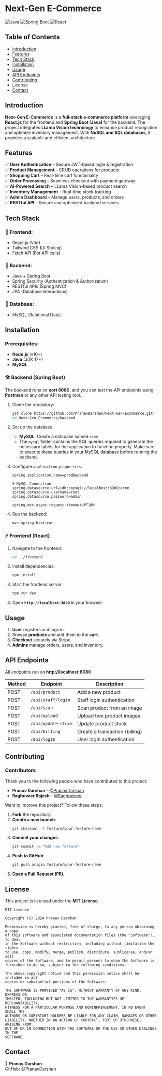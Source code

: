 # Next-Gen E-Commerce

![Java](https://img.shields.io/badge/Java-ED8B00?style=for-the-badge&logo=java&logoColor=white)
![Spring Boot](https://img.shields.io/badge/Spring%20Boot-6DB33F?style=for-the-badge&logo=spring-boot&logoColor=white)
![React](https://img.shields.io/badge/React-20232A?style=for-the-badge&logo=react&logoColor=61DAFB)

## Table of Contents
- [Introduction](#introduction)
- [Features](#features)
- [Tech Stack](#tech-stack)
- [Installation](#installation)
- [Usage](#usage)
- [API Endpoints](#api-endpoints)
- [Contributing](#contributing)
- [License](#license)
- [Contact](#contact)

## Introduction

**Next-Gen E-Commerce** is a **full-stack e-commerce platform** leveraging **React.js** for the frontend and **Spring Boot (Java)** for the backend. The project integrates **LLama Vision technology** to enhance product recognition and optimize inventory management. With **NoSQL and SQL databases**, it provides a scalable and efficient architecture.

## Features

✅ **User Authentication** – Secure JWT-based login & registration  
✅ **Product Management** – CRUD operations for products  
✅ **Shopping Cart** – Real-time cart functionality  
✅ **Order Processing** – Seamless checkout with payment gateway  
✅ **AI-Powered Search** – LLama Vision-based product search  
✅ **Inventory Management** – Real-time stock tracking  
✅ **Admin Dashboard** – Manage users, products, and orders  
✅ **RESTful API** – Secure and optimized backend services  

## Tech Stack

### 🔹 **Frontend**: 
- React.js (Vite)
- Tailwind CSS (UI Styling)
- Fetch API (For API calls)

### 🔹 **Backend**:
- Java + Spring Boot
- Spring Security (Authentication & Authorization)
- RESTful APIs (Spring MVC)
- JPA (Database interactions)

### 🔹 **Database**:
- MySQL (Relational Data)

## Installation

### Prerequisites:
- **Node.js** (v16+)
- **Java** (JDK 17+)
- **MySQL**

### 🛠 Backend (Spring Boot)

The backend runs on **port 8080**, and you can test the API endpoints using **Postman** or any other API testing tool.

1. Clone the repository:
   ```sh
   git clone https://github.com/PranavDarshan/Next-Gen-Ecommerce.git
   cd Next-Gen-Ecommerce/backend
   ```

2. Set up the database:  
   - **MySQL**: Create a database named `ecom`
   - The `mysql` folder contains the SQL queries required to generate the necessary tables for the application to function properly. Make sure to execute these queries in your MySQL database before running the backend.

3. Configure `application.properties`:
   ```properties
   spring.application.name=prodBackend
   
   # MySQL Connection
   spring.datasource.url=jdbc:mysql://localhost:3306/ecom
   spring.datasource.username=root
   spring.datasource.password=admin
   
   spring.mvc.async.request-timeout=PT10M
   ```

4. Run the backend:
   ```sh
   mvn spring-boot:run
   ```

### ⚡ Frontend (React)
1. Navigate to the frontend:
   ```sh
   cd ../frontend
   ```

2. Install dependencies:
   ```sh
   npm install
   ```

3. Start the frontend server:
   ```sh
   npm run dev
   ```

4. Open **`http://localhost:3000`** in your browser.

## Usage

1. **User** registers and logs in.
2. Browse **products** and add them to the **cart**.
3. **Checkout** securely via Stripe.
4. **Admins** manage orders, users, and inventory.

## API Endpoints

All endpoints run on **http://localhost:8080**


| Method | Endpoint                     | Description                      |
|--------|------------------------------|----------------------------------|
| POST   | `/api/product`               | Add a new product               |
| POST   | `/api/staff/login`           | Staff login authentication      |
| POST   | `/api/scan`                  | Scan product from an image      |
| POST   | `/api/upload`                | Upload two product images       |
| POST   | `/api/update-stock`          | Update product stock            |
| POST   | `/api/billing`               | Create a transaction (billing)  |
| POST   | `/api/login`                 | User login authentication       |

## Contributing

### Contributors

Thank you to the following people who have contributed to this project:

- **Pranav Darshan** - [@PranavDarshan](https://github.com/PranavDarshan)
- **Raghuveer Rajesh** - [@Raghoeveer](https://github.com/Raghoeveer)


Want to improve this project? Follow these steps:

1. **Fork** the repository.
2. **Create a new branch**:
   ```sh
   git checkout -b feature/your-feature-name
   ```
3. **Commit your changes**:
   ```sh
   git commit -m "Add new feature"
   ```
4. **Push to GitHub**:
   ```sh
   git push origin feature/your-feature-name
   ```
5. **Open a Pull Request (PR)**.

## License

This project is licensed under the **MIT License**.

```
MIT License

Copyright (c) 2024 Pranav Darshan

Permission is hereby granted, free of charge, to any person obtaining a copy
of this software and associated documentation files (the "Software"), to deal
in the Software without restriction, including without limitation the rights
to use, copy, modify, merge, publish, distribute, sublicense, and/or sell
copies of the Software, and to permit persons to whom the Software is
furnished to do so, subject to the following conditions:

The above copyright notice and this permission notice shall be included in all
copies or substantial portions of the Software.

THE SOFTWARE IS PROVIDED "AS IS", WITHOUT WARRANTY OF ANY KIND, EXPRESS OR
IMPLIED, INCLUDING BUT NOT LIMITED TO THE WARRANTIES OF MERCHANTABILITY,
FITNESS FOR A PARTICULAR PURPOSE AND NONINFRINGEMENT. IN NO EVENT SHALL THE
AUTHORS OR COPYRIGHT HOLDERS BE LIABLE FOR ANY CLAIM, DAMAGES OR OTHER
LIABILITY, WHETHER IN AN ACTION OF CONTRACT, TORT OR OTHERWISE, ARISING FROM,
OUT OF OR IN CONNECTION WITH THE SOFTWARE OR THE USE OR OTHER DEALINGS IN THE
SOFTWARE.
```

## Contact

📧 **Pranav Darshan**  
GitHub: [@PranavDarshan](https://github.com/PranavDarshan)  
